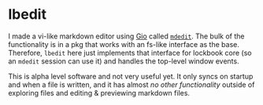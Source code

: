 # lbedit

I made a vi-like markdown editor using [Gio](https://gioui.org/) called
[`mdedit`](https://github.com/steverusso/mdedit). The bulk of the functionality
is in a pkg that works with an fs-like interface as the base. Therefore,
`lbedit` here just implements that interface for lockbook core (so an `mdedit`
session can use it) and handles the top-level window events.

This is alpha level software and not very useful yet. It only syncs on startup
and when a file is written, and it has almost _no other functionality_ outside
of exploring files and editing & previewing markdown files.
